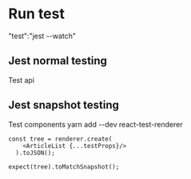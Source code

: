 # Run test
  "test":"jest --watch"

## Jest normal testing
  Test api

## Jest snapshot testing
  Test components
  yarn add --dev react-test-renderer

  ```
  const tree = renderer.create(
      <ArticleList {...testProps}/>  
    ).toJSON();

  expect(tree).toMatchSnapshot();
  ```